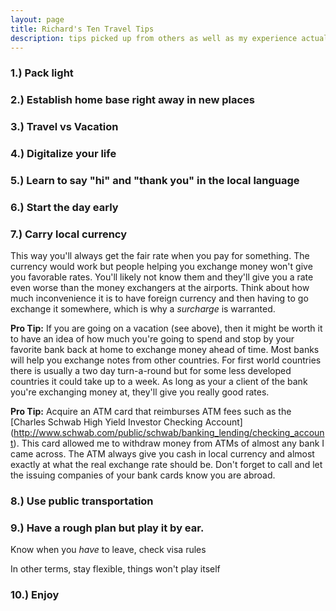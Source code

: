 ```yaml
---
layout: page
title: Richard's Ten Travel Tips
description: tips picked up from others as well as my experience actually using them abroad
---
```


### 1.) Pack light

### 2.) Establish home base right away in new places

### 3.) Travel vs Vacation

### 4.) Digitalize your life

### 5.) Learn to say "hi" and "thank you" in the local language

### 6.) Start the day early

### 7.) Carry local currency

This way you'll always get the fair rate when you pay for something.  The currency would work but people helping you exchange money won't give you favorable rates.  You'll likely not know them and they'll give you a rate even worse than the money exchangers at the airports.  Think about how much inconvenience it is to have foreign currency and then having to go exchange it somewhere, which is why a *surcharge* is warranted.

**Pro Tip:** If you are going on a vacation (see above), then it might be worth it to have an idea of how much you're going to spend and stop by your favorite bank back at home to exchange money ahead of time.  Most banks will help you exchange notes from other countries.  For first world countries there is usually a two day turn-a-round but for some less developed countries it could take up to a week.  As long as your a client of the bank you're exchanging money at, they'll give you really good rates.

**Pro Tip:** Acquire an ATM card that reimburses ATM fees such as the [Charles Schwab High Yield Investor Checking Account] (http://www.schwab.com/public/schwab/banking_lending/checking_account).  This card allowed me to withdraw money from ATMs of almost any bank I came across.  The ATM always give you cash in local currency and almost exactly at what the real exchange rate should be.  Don't forget to call and let the issuing companies of your bank cards know you are abroad.

### 8.) Use public transportation

### 9.) Have a rough plan but play it by ear.

Know when you *have* to leave, check visa rules


In other terms, stay flexible, things won't play itself

### 10.) Enjoy


